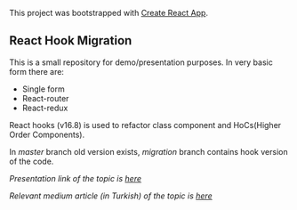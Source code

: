 This project was bootstrapped with [Create React App](https://github.com/facebook/create-react-app).

## React Hook Migration

This is a small repository for demo/presentation purposes. In very basic form there are:

- Single form
- React-router
- React-redux

React hooks (v16.8) is used to refactor class component and HoCs(Higher Order Components).

In _master_ branch old version exists, _migration_ branch contains hook version of the code.

_Presentation link of the topic is [here](https://slides.com/ozgunbal/react-hooks-migration)_


_Relevant medium article (in Turkish) of the topic is [here](https://medium.com/innovance-company-blog/react-hook-kanca-geçişi-ea276dd9ec76)_


